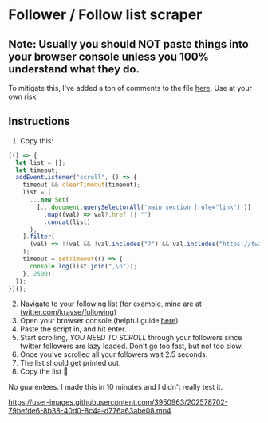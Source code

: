 # Follower / Follow list scraper
## Note: Usually you should NOT paste things into your browser console unless you 100% understand what they do. 
To mitigate this, I've added a ton of comments to the file [here](https://github.com/kravse/twitter-follower-scraper/blob/main/scraper.js). Use at your own risk. 

## Instructions

1. Copy this:
```js
(() => {
  let list = [];
  let timeout;
  addEventListener("scroll", () => {
    timeout && clearTimeout(timeout);
    list = [
      ...new Set(
        [...document.querySelectorAll('main section [role="link"]')]
          .map((val) => val?.href || "")
          .concat(list)
      ),
    ].filter(
      (val) => !!val && !val.includes("?") && val.includes("https://twitter.com")
    );
    timeout = setTimeout(() => {
      console.log(list.join(",\n"));
    }, 2500);
  });
})();
```
2. Navigate to your following list (for example, mine are at [twitter.com/kravse/following](https://twitter.com/kravse/following))
3. Open your browser console (helpful guide [here](https://balsamiq.com/support/faqs/browserconsole/))
4. Paste the script in, and hit enter. 
5. Start scrolling, _YOU NEED TO SCROLL_ through your followers since twitter followers are lazy loaded. Don't go too fast, but not too slow. 
6. Once you've scrolled all your followers wait 2.5 seconds. 
7. The list should get printed out. 
8. Copy the list 🤷


No guarentees. I made this in 10 minutes and I didn't really test it. 

https://user-images.githubusercontent.com/3950963/202578702-79befde6-8b38-40d0-8c4a-d776a63abe08.mp4

